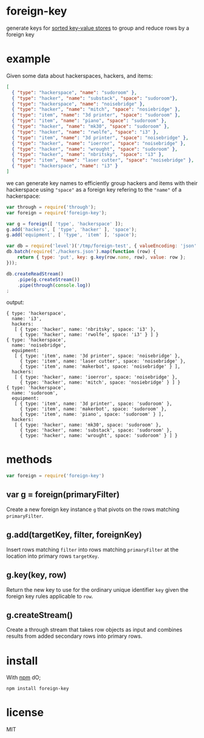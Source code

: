 # foreign-key

generate keys for [sorted key-value stores](https://npmjs.org/package/level)
to group and reduce rows by a foreign key

# example

Given some data about hackerspaces, hackers, and items:

``` json
[
  { "type": "hackerspace", "name": "sudoroom" },
  { "type": "hacker", "name": "substack", "space": "sudoroom"},
  { "type": "hackerspace", "name": "noisebridge" },
  { "type": "hacker", "name": "mitch", "space": "nosiebridge" },
  { "type": "item", "name": "3d printer", "space": "sudoroom" },
  { "type": "item", "name": "piano", "space": "sudoroom" },
  { "type": "hacker", "name": "mk30", "space": "sudoroom" },
  { "type": "hacker", "name": "rwolfe", "space": "i3" },
  { "type": "item", "name": "3d printer", "space": "noisebridge" },
  { "type": "hacker", "name": "ioerror", "space": "noisebridge" },
  { "type": "hacker", "name": "wrought", "space": "sudoroom" },
  { "type": "hacker", "name": "nbritsky", "space": "i3" },
  { "type": "item", "name": "laser cutter", "space": "noisebridge" },
  { "type": "hackerspace", "name": "i3" }
]
```

we can generate key names to efficiently group hackers and items with their
hackerspace using `"space"` as a foreign key refering to the `"name"` of a
hackerspace:

``` js
var through = require('through');
var foreign = require('foreign-key');

var g = foreign([ 'type', 'hackerspace' ]);
g.add('hackers', [ 'type', 'hacker' ], 'space');
g.add('equipment', [ 'type', 'item' ], 'space');

var db = require('level')('/tmp/foreign-test', { valueEncoding: 'json' });
db.batch(require('./hackers.json').map(function (row) {
    return { type: 'put', key: g.key(row.name, row), value: row };
}));

db.createReadStream()
    .pipe(g.createStream())
    .pipe(through(console.log))
;
```

output:

```
{ type: 'hackerspace',
  name: 'i3',
  hackers: 
   [ { type: 'hacker', name: 'nbritsky', space: 'i3' },
     { type: 'hacker', name: 'rwolfe', space: 'i3' } ] }
{ type: 'hackerspace',
  name: 'noisebridge',
  equipment: 
   [ { type: 'item', name: '3d printer', space: 'noisebridge' },
     { type: 'item', name: 'laser cutter', space: 'noisebridge' },
     { type: 'item', name: 'makerbot', space: 'noisebridge' } ],
  hackers: 
   [ { type: 'hacker', name: 'ioerror', space: 'noisebridge' },
     { type: 'hacker', name: 'mitch', space: 'nosiebridge' } ] }
{ type: 'hackerspace',
  name: 'sudoroom',
  equipment: 
   [ { type: 'item', name: '3d printer', space: 'sudoroom' },
     { type: 'item', name: 'makerbot', space: 'sudoroom' },
     { type: 'item', name: 'piano', space: 'sudoroom' } ],
  hackers: 
   [ { type: 'hacker', name: 'mk30', space: 'sudoroom' },
     { type: 'hacker', name: 'substack', space: 'sudoroom' },
     { type: 'hacker', name: 'wrought', space: 'sudoroom' } ] }
```

# methods

``` js
var foreign = require('foreign-key')
```

## var g = foreign(primaryFilter)

Create a new foreign key instance `g` that pivots on the rows matching
`primaryFilter`.

## g.add(targetKey, filter, foreignKey)

Insert rows matching `filter` into rows matching `primaryFilter` at the location
into primary rows `targetKey`.

## g.key(key, row)

Return the new key to use for the ordinary unique identifier `key` given the
foreign key rules applicable to `row`.

## g.createStream()

Create a through stream that takes row objects as input and combines results
from added secondary rows into primary rows.

# install

With [npm](https://npmjs.org) dO;

```
npm install foreign-key
```

# license

MIT
